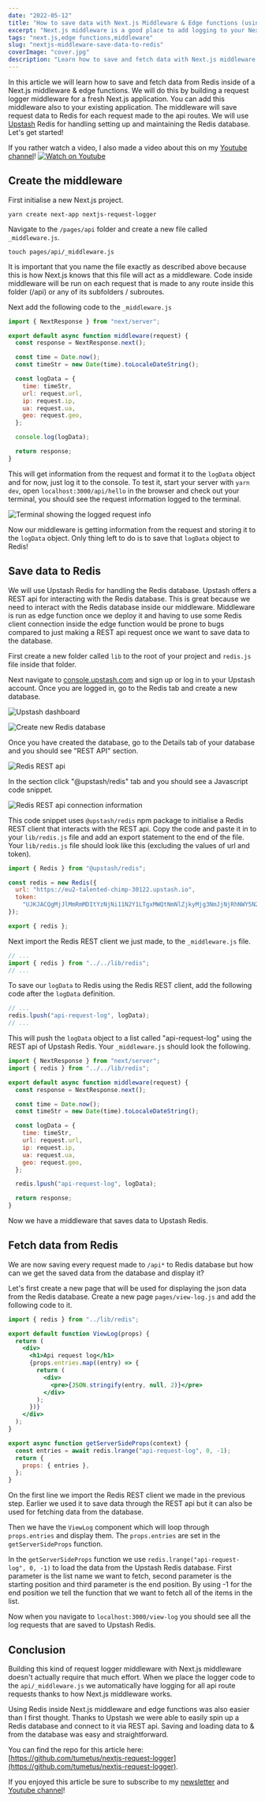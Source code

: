 ```yaml
---
date: "2022-05-12"
title: "How to save data with Next.js Middleware & Edge functions (using serverless Redis)"
excerpt: "Next.js middleware is a good place to add logging to your Next.js application. Middleware is run as edge function so using a database from middleware can be tricky. In this article I show you how to save data from the middleware to a Redis database."
tags: "next.js,edge functions,middleware"
slug: "nextjs-middleware-save-data-to-redis"
coverImage: "cover.jpg"
description: "Learn how to save and fetch data with Next.js middleware."
---
```


In this article we will learn how to save and fetch data from Redis inside of a Next.js middleware & edge functions. We will do this by building a request logger middleware for a fresh Next.js application. You can add this middleware also to your existing application. The middleware will save request data to Redis for each request made to the api routes. We will use [Upstash](https://www.upstash.com) Redis for handling setting up and maintaining the Redis database. Let's get started!

If you rather watch a video, I also made a video about this on my [Youtube channel](https://www.youtube.com/tuomokankaanpaa)!
[
![Watch on Youtube](./images/cover-yt.png)
](https://www.youtube.com/watch?v=hY2BGM7AnmY)

## Create the middleware

First initialise a new Next.js project.

```
yarn create next-app nextjs-request-logger
```

Navigate to the `/pages/api` folder and create a new file called `_middleware.js`.

```
touch pages/api/_middleware.js
```

It is important that you name the file exactly as described above because this is how Next.js knows that this file will act as a middleware. Code inside middleware will be run on each request that is made to any route inside this folder (/api) or any of its subfolders / subroutes.

Next add the following code to the `_middleware.js`

```jsx
import { NextResponse } from "next/server";

export default async function middleware(request) {
  const response = NextResponse.next();

  const time = Date.now();
  const timeStr = new Date(time).toLocaleDateString();

  const logData = {
    time: timeStr,
    url: request.url,
    ip: request.ip,
    ua: request.ua,
    geo: request.geo,
  };

  console.log(logData);

  return response;
}
```

This will get information from the request and format it to the `logData` object and for now, just log it to the console. To test it, start your server with `yarn dev`, open `localhost:3000/api/hello` in the browser and check out your terminal, you should see the request information logged to the terminal.

![Terminal showing the logged request info](./images/terminal-request-info.png)

Now our middleware is getting information from the request and storing it to the `logData` object. Only thing left to do is to save that `logData` object to Redis!

## Save data to Redis

We will use Upstash Redis for handling the Redis database. Upstash offers a REST api for interacting with the Redis database. This is great because we need to interact with the Redis database inside our middleware. Middleware is run as edge function once we deploy it and having to use some Redis client connection inside the edge function would be prone to bugs compared to just making a REST api request once we want to save data to the database.

First create a new folder called `lib` to the root of your project and `redis.js` file inside that folder.

Next navigate to [console.upstash.com](https://console.upstash.com/) and sign up or log in to your Upstash account. Once you are logged in, go to the Redis tab and create a new database.

![Upstash dashboard](./images/upstash-dashboard.png)

![Create new Redis database](./images/upstash-create-db.png)

Once you have created the database, go to the Details tab of your database and you should see "REST API" section.

![Redis REST api](./images/upstash-rest-api-1.png)

In the section click "@upstash/redis" tab and you should see a Javascript code snippet.

![Redis REST api connection information](./images/upstash-rest-api-2.png)

This code snippet uses `@upstash/redis` npm package to initialise a Redis REST client that interacts with the REST api. Copy the code and paste it in to your `lib/redis.js` file and add an export statement to the end of the file. Your `lib/redis.js` file should look like this (excluding the values of url and token).

```jsx
import { Redis } from "@upstash/redis";

const redis = new Redis({
  url: "https://eu2-talented-chimp-30122.upstash.io",
  token:
    "UJKJACQgMjJlMmRmMDItYzNjNi11N2Y1LTgxMWQtNmNlZjkyMjg3NmJjNjRhNWY5N2JjYTUwNDQ4NDk1YmI3NDAyOGZhYzQwMzY=",
});

export { redis };
```

Next import the Redis REST client we just made, to the `_middleware.js` file.

```jsx
// ...
import { redis } from "../../lib/redis";
// ...
```

To save our `logData` to Redis using the Redis REST client, add the following code after the `logData` definition.

```jsx
// ...
redis.lpush("api-request-log", logData);
// ...
```

This will push the `logData` object to a list called "api-request-log" using the REST api of Upstash Redis. Your `_middleware.js` should look the following.

```jsx
import { NextResponse } from "next/server";
import { redis } from "../../lib/redis";

export default async function middleware(request) {
  const response = NextResponse.next();

  const time = Date.now();
  const timeStr = new Date(time).toLocaleDateString();

  const logData = {
    time: timeStr,
    url: request.url,
    ip: request.ip,
    ua: request.ua,
    geo: request.geo,
  };

  redis.lpush("api-request-log", logData);

  return response;
}
```

Now we have a middleware that saves data to Upstash Redis.

## Fetch data from Redis

We are now saving every request made to `/api*` to Redis database but how can we get the saved data from the database and display it?

Let's first create a new page that will be used for displaying the json data from the Redis database. Create a new page `pages/view-log.js` and add the following code to it.

```jsx
import { redis } from "../lib/redis";

export default function ViewLog(props) {
  return (
    <div>
      <h1>Api request log</h1>
      {props.entries.map((entry) => {
        return (
          <div>
            <pre>{JSON.stringify(entry, null, 2)}</pre>
          </div>
        );
      })}
    </div>
  );
}

export async function getServerSideProps(context) {
  const entries = await redis.lrange("api-request-log", 0, -1);
  return {
    props: { entries },
  };
}
```

On the first line we import the Redis REST client we made in the previous step. Earlier we used it to save data through the REST api but it can also be used for fetching data from the database.

Then we have the `ViewLog` component which will loop through `props.entries` and display them. The `props.entries` are set in the `getServerSideProps` function.

In the `getServerSideProps` function we use `redis.lrange("api-request-log", 0, -1)` to load the data from the Upstash Redis database. First parameter is the list name we want to fetch, second parameter is the starting position and third parameter is the end position. By using -1 for the end position we tell the function that we want to fetch all of the items in the list.

Now when you navigate to `localhost:3000/view-log` you should see all the log requests that are saved to Upstash Redis.

## Conclusion

Building this kind of request logger middleware with Next.js middleware doesn't actually require that much effort. When we place the logger code to the `api/_middleware.js` we automatically have logging for all api route requests thanks to how Next.js middleware works.

Using Redis inside Next.js middleware and edge functions was also easier than I first thought. Thanks to Upstash we were able to easily spin up a Redis database and connect to it via REST api. Saving and loading data to & from the database was easy and straightforward.

You can find the repo for this article here: [https://github.com/tumetus/nextjs-request-logger](https://github.com/tumetus/nextjs-request-logger).

If you enjoyed this article be sure to subscribe to my [newsletter](https://www.tuomokankaanpaa.com/newsletter) and [Youtube channel](https://www.youtube.com/tuomokankaanpaa)!

